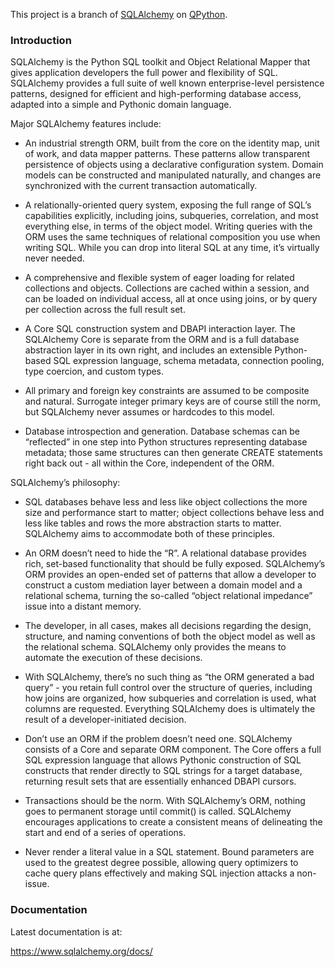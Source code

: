 This project is a branch of [SQLAlchemy](https://pypi.org/project/SQLAlchemy/) on [QPython](https://www.qpython.org).

### Introduction

SQLAlchemy is the Python SQL toolkit and Object Relational Mapper that gives application developers the full power and flexibility of SQL. SQLAlchemy provides a full suite of well known enterprise-level persistence patterns, designed for efficient and high-performing database access, adapted into a simple and Pythonic domain language.

Major SQLAlchemy features include:

- An industrial strength ORM, built from the core on the identity map, unit of work, and data mapper patterns. These patterns allow transparent persistence of objects using a declarative configuration system. Domain models can be constructed and manipulated naturally, and changes are synchronized with the current transaction automatically.

- A relationally-oriented query system, exposing the full range of SQL’s capabilities explicitly, including joins, subqueries, correlation, and most everything else, in terms of the object model. Writing queries with the ORM uses the same techniques of relational composition you use when writing SQL. While you can drop into literal SQL at any time, it’s virtually never needed.

- A comprehensive and flexible system of eager loading for related collections and objects. Collections are cached within a session, and can be loaded on individual access, all at once using joins, or by query per collection across the full result set.

- A Core SQL construction system and DBAPI interaction layer. The SQLAlchemy Core is separate from the ORM and is a full database abstraction layer in its own right, and includes an extensible Python-based SQL expression language, schema metadata, connection pooling, type coercion, and custom types.

- All primary and foreign key constraints are assumed to be composite and natural. Surrogate integer primary keys are of course still the norm, but SQLAlchemy never assumes or hardcodes to this model.

- Database introspection and generation. Database schemas can be “reflected” in one step into Python structures representing database metadata; those same structures can then generate CREATE statements right back out - all within the Core, independent of the ORM.

SQLAlchemy’s philosophy:

- SQL databases behave less and less like object collections the more size and performance start to matter; object collections behave less and less like tables and rows the more abstraction starts to matter. SQLAlchemy aims to accommodate both of these principles.

- An ORM doesn’t need to hide the “R”. A relational database provides rich, set-based functionality that should be fully exposed. SQLAlchemy’s ORM provides an open-ended set of patterns that allow a developer to construct a custom mediation layer between a domain model and a relational schema, turning the so-called “object relational impedance” issue into a distant memory.

- The developer, in all cases, makes all decisions regarding the design, structure, and naming conventions of both the object model as well as the relational schema. SQLAlchemy only provides the means to automate the execution of these decisions.

- With SQLAlchemy, there’s no such thing as “the ORM generated a bad query” - you retain full control over the structure of queries, including how joins are organized, how subqueries and correlation is used, what columns are requested. Everything SQLAlchemy does is ultimately the result of a developer-initiated decision.

- Don’t use an ORM if the problem doesn’t need one. SQLAlchemy consists of a Core and separate ORM component. The Core offers a full SQL expression language that allows Pythonic construction of SQL constructs that render directly to SQL strings for a target database, returning result sets that are essentially enhanced DBAPI cursors.

- Transactions should be the norm. With SQLAlchemy’s ORM, nothing goes to permanent storage until commit() is called. SQLAlchemy encourages applications to create a consistent means of delineating the start and end of a series of operations.

- Never render a literal value in a SQL statement. Bound parameters are used to the greatest degree possible, allowing query optimizers to cache query plans effectively and making SQL injection attacks a non-issue.

### Documentation

Latest documentation is at:

https://www.sqlalchemy.org/docs/